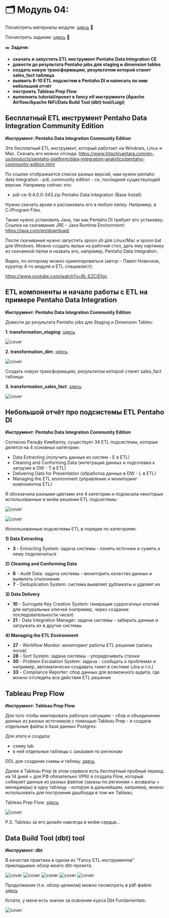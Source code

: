 # 🗂️ Модуль 04: 
Посмотреть материалы модуля: [здесь](https://github.com/Data-Learn/data-engineering/tree/master/DE-101%20Modules/Module04 "здесь") 📑


Посмотреть задание: [здесь](https://github.com/Data-Learn/data-engineering/tree/master/DE-101%20Modules/Module04/DE%20-%20101%20Lab%204.4 "здесь") 👀


✒️ **Задачи:** 
- **скачать и запустить ETL инструмент Pentaho Data Integration CE**
- **довести до результата Pentaho jobs для staging и dimension tables**
- **создать новую трансформацию, результатом которой станет sales_fact таблица**
- **выявить 8-10 ETL подсистем в Pentaho DI и написать по ним небольшой отчёт**
- **построить Tableau Prep Flow**
- **выполнить tutorial/проект в fancy etl инструменте (Apache Airflow/Apache NiFi/Data Build Tool (dbt) tool/Luigi)**


## Бесплатный ETL инструмент Pentaho Data Integration Community Edition
**Инструмент: Pentaho Data Integration Community Edition**


Это бесплатный ETL инструмент, который работает на Windows, Linux и Mac. Скачать его можно отсюда:
https://www.hitachivantara.com/en-us/products/pentaho-platform/data-integration-analytics/pentaho-community-edition.html 


По ссылке отображается список разных версий, нам нужен pentaho data integration - pdi, community edition - ce, последней существующей версии. Например сейчас это:


- pdi-ce-9.4.0.0-343.zip           Pentaho Data Integration (Base Install) 


Нужно скачать архив и распаковать его в любую папку. Например, в C:/Program Files.


Также нужно установить Java, так как Pentaho DI требует его установку. 
Ссылка на скачивание JRE - Java Runtime Environment: https://java.com/en/download/ 

После скачивания нужно запустить spoon.sh для Linux/Mac и spoon.bat для Windows. Можно создать ярлык на рабочий стол, дать ему картинку из скачанной папки и назвать его, например, Pentaho Data Integration.

Видео, по которому можно ориентироваться (автор - Павел Новичков, куратор 4-го модуля и ETL специалист): 


https://www.youtube.com/watch?v=RL-EZCi51gc 

## ETL компоненты и начало работы с ETL на примере Pentaho Data Integration
**Инструмент: Pentaho Data Integration Community Edition**


Довести до результата Pentaho jobs для Staging и Dimension Tables:

**1. transformation_staging**: [здесь](https://github.com/Malakhova-Natalya/Data_Learn/blob/main/DE-101/Module_04/transformation_staging.ktr "здесь")

   ![cover](https://github.com/Malakhova-Natalya/Data_Learn/blob/main/DE-101/Module_04/transformation_01.png)

**2. transformation_dim**: [здесь](https://github.com/Malakhova-Natalya/Data_Learn/blob/main/DE-101/Module_04/transformation_dim.ktr "здесь")

   ![cover](https://github.com/Malakhova-Natalya/Data_Learn/blob/main/DE-101/Module_04/transformation_02.png)

Создать новую трансформацию, результатом которой станет sales_fact таблица:

**3. transformation_sales_fact**: [здесь](https://github.com/Malakhova-Natalya/Data_Learn/blob/main/DE-101/Module_04/transformation_sales_fact.ktr "здесь")

   ![cover](https://github.com/Malakhova-Natalya/Data_Learn/blob/main/DE-101/Module_04/transformation_03.png)

## Небольшой отчёт про подсистемы ETL Pentaho DI
**Инструмент: Pentaho Data Integration Community Edition**


Согласно Ральфу Кимбаллу, существует 34 ETL подсистемы, которые делятся на 4 основных категории:

- Data Extracting (получить данные из систем - E в ETL)
- Cleaning and Conforming Data (интеграция данных и подготовка к загрузке в DW - T в ETL)
- Delivering Data for Presentation (обработка данных в DW - L в ETL)
- Managing the ETL environment (управление и мониторинг компонентов ETL)

Я обозначила разными цветами эти 4 категории и подписала некоторые использованные в моём решении ETL подсистемы:

![cover](https://github.com/Malakhova-Natalya/Data_Learn/blob/main/DE-101/Module_04/34_ETL_subsystems_01.png)



![cover](https://github.com/Malakhova-Natalya/Data_Learn/blob/main/DE-101/Module_04/34_ETL_subsystems_02.png)


Использованные подсистемы ETL в порядке по категориям:

**1) Data Extracting**
- **3** - Extracting System: задача системы - понять источник и суметь к нему подключиться

**2) Cleaning and Conforming Data**
- **6** - Audit Data: задача системы - мониторить качество данных и выявлять отклонения
- **7** - Deduplication System: система выявляет дубликаты и удаляет их

**3) Data Delivery**
- **10** - Surrogate Key Creation System: генерация суррогатных ключей для натуральных ключей (например, через создание последовательности чисел)
- **21** - Data Integration Manager: задача системы - забирать данные и загружать их в другие системы

**4) Managing the ETL Environment**
- **27** - Workflow Monitor: мониторинг работы ETL решения (запись логов)
- **28** - Sort System: задача системы - упорядочивать строки
- **30** - Problem Escalation System: задача - сообщать о проблемах и например, автоматически создавать тикет в системе (Jira и т.п.)
- **33** - Compliance Reporter: сбор данных для возможного аудита, где можно отследить все действия ETL решения

## Tableau Prep Flow
**Инструмент: Tableau Prep Flow**


Для того чтобы имитировать рабочую ситуацию - сбор и объединение данных из разных источников с помощью Tableau Prep - я создала отдельные файлы в базе данных Postgres. 


Для этого я создала:
- схему tab 
- в ней отдельные таблицы с заказами по регионам


DDL для создания схемы и таблиц: [здесь](https://github.com/Malakhova-Natalya/Data_Learn/blob/main/DE-101/Module_04/schema%20tab.sql "здесь")


Далее в Tableau Prep (в этом сервисе есть бесплатный пробный период на 14 дней + для РФ обязательно VPN) я создала Flow, который собирает данные из разных файлов (заказы по регионам + возвраты + менеджеры) в одну таблицу - которую в дальнейшем, например, можно использовать для построения дашборда в том же Tableau.


Tableau Prep Flow: [здесь](https://github.com/Malakhova-Natalya/Data_Learn/blob/main/DE-101/Module_04/tableau_prep_superstore.tfl "здесь")


![cover](https://github.com/Malakhova-Natalya/Data_Learn/blob/main/DE-101/Module_04/tableau_prep_superstore_screen.png)

P.S. Tableau за его дизайн навсегда в моём сердце...

## Data Build Tool (dbt) tool
**Инструмент: dbt**

В качестве практики в одном из "Fancy ETL инструментов" прикладываю обзор моего dbt-проекта.

![cover](https://github.com/Malakhova-Natalya/Data_Learn/blob/main/DE-101/Module_04/dbt_project_01.png)
![cover](https://github.com/Malakhova-Natalya/Data_Learn/blob/main/DE-101/Module_04/dbt_project_02.png)
![cover](https://github.com/Malakhova-Natalya/Data_Learn/blob/main/DE-101/Module_04/dbt_project_03.png)
![cover](https://github.com/Malakhova-Natalya/Data_Learn/blob/main/DE-101/Module_04/dbt_project_04.png)
![cover](https://github.com/Malakhova-Natalya/Data_Learn/blob/main/DE-101/Module_04/dbt_project_05.png)

Продолжение (т.е. обзор целиком) можно посмотреть в pdf-файле: [здесь](https://github.com/Malakhova-Natalya/Data_Learn/blob/main/DE-101/Module_04/dbt-project.pdf "здесь")

Кстати, у меня есть значок за освоение курса Dbt Fundamentals:

![cover](https://github.com/Malakhova-Natalya/Data_Learn/blob/main/DE-101/Module_04/значок.png)
